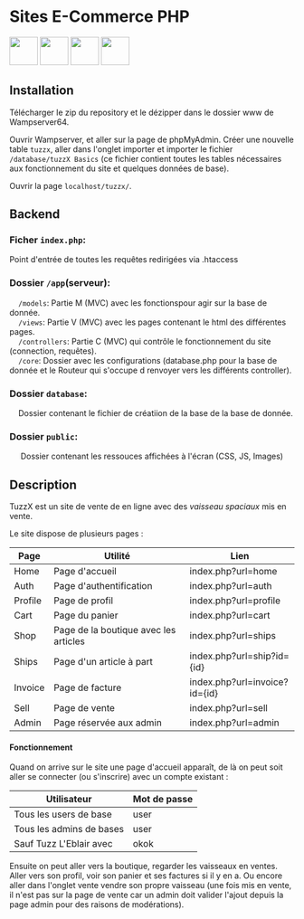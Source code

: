 # Sites E-Commerce PHP

<img height="50" src="https://raw.githubusercontent.com/marwin1991/profile-technology-icons/refs/heads/main/icons/php.png"> <img height="50" src="https://raw.githubusercontent.com/marwin1991/profile-technology-icons/refs/heads/main/icons/html.png"> <img height="50" src="https://raw.githubusercontent.com/marwin1991/profile-technology-icons/refs/heads/main/icons/css.png"> <img height="50" src="https://raw.githubusercontent.com/marwin1991/profile-technology-icons/refs/heads/main/icons/javascript.png">

## Installation

Télécharger le zip du repository et le dézipper dans le dossier www de Wampserver64.

Ouvrir Wampserver, et aller sur la page de phpMyAdmin.
Créer une nouvelle table `tuzzx`, aller dans l'onglet importer et importer le fichier `/database/tuzzX Basics` (ce fichier contient toutes les tables nécessaires aux fonctionnement du site et quelques données de base).

Ouvrir la page `localhost/tuzzx/`.

## Backend

### Ficher `index.php`:  
Point d'entrée de toutes les requêtes redirigées via .htaccess  

### Dossier `/app`(serveur):  
&nbsp;&nbsp;&nbsp;&nbsp;`/models`: Partie M (MVC) avec les fonctionspour agir sur la base de donnée.  
&nbsp;&nbsp;&nbsp;&nbsp;`/views`: Partie V (MVC) avec les pages contenant le html des différentes pages.  
&nbsp;&nbsp;&nbsp;&nbsp;`/controllers`: Partie C (MVC) qui contrôle le fonctionnement du site (connection, requêtes).  
&nbsp;&nbsp;&nbsp;&nbsp;`/core`: Dossier avec les configurations (database.php pour la base de donnée et le Routeur qui s'occupe d renvoyer vers les différents controller).

### Dossier `database`:  
&nbsp;&nbsp;&nbsp;&nbsp;Dossier contenant le fichier de créatiion de la base de la base de donnée.

### Dossier `public`:  
&nbsp;&nbsp;&nbsp;&nbsp; Dossier contenant les ressouces affichées à l'écran (CSS, JS, Images)
    

## Description

TuzzX est un site de vente de en ligne avec des *vaisseau spaciaux* mis en vente.

Le site dispose de plusieurs pages :

|Page   |Utilité|   Lien    |
|-------|-------|-------|
|Home |Page d'accueil|index.php?url=home|
|Auth |Page d'authentification|index.php?url=auth|
|Profile|Page de profil|index.php?url=profile|
|Cart|Page du panier|index.php?url=cart|
|Shop|Page de la boutique avec les articles| index.php?url=ships|
|Ships|Page d'un article à part|index.php?url=ship?id={id}|
|Invoice|Page de facture|index.php?url=invoice?id={id}|
|Sell |Page de vente| index.php?url=sell|
|Admin|Page réservée aux admin|index.php?url=admin|

#### Fonctionnement

Quand on arrive sur le site une page d'accueil apparaît, de là on peut soit aller se connecter (ou s'inscrire) avec un compte existant :

|Utilisateur|Mot de passe|
|---|---|
|Tous les users de base| user |
|Tous les admins de bases| user|
|Sauf Tuzz L'Eblair avec |okok|

Ensuite on peut aller vers la boutique, regarder les vaisseaux en ventes. Aller vers son profil, voir son panier et ses factures si il y en a. Ou encore aller dans l'onglet vente vendre son propre vaisseau (une fois mis en vente, il n'est pas sur la page de vente car un admin doit valider l'ajout depuis la page admin pour des raisons de modérations).
